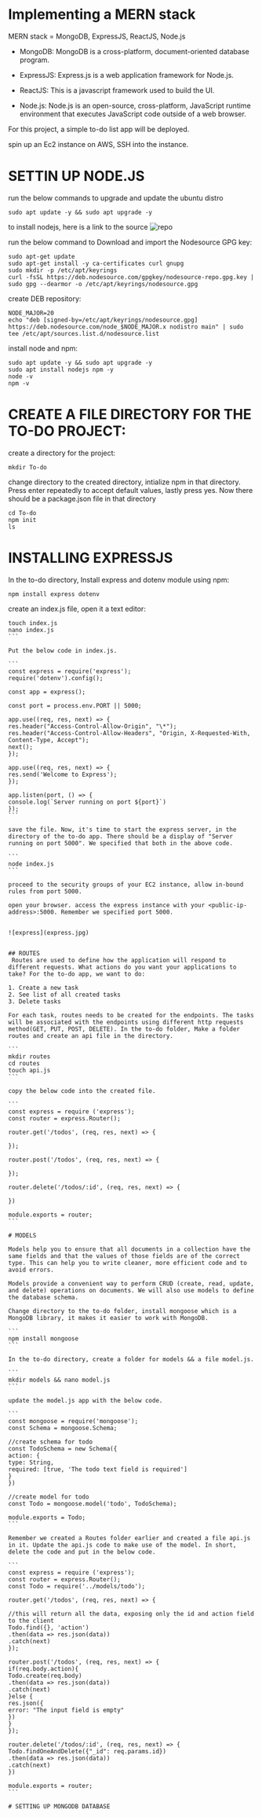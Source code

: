 # Implementing a MERN stack 

MERN stack = MongoDB, ExpressJS, ReactJS, Node.js

- MongoDB:  MongoDB is a cross-platform, document-oriented database program. 

- ExpressJS: Express.js is a web application framework for Node.js.

- ReactJS: This is a javascript framework used to build the UI.

- Node.js: Node.js is an open-source, cross-platform, JavaScript runtime environment that executes JavaScript code outside of a web browser.

For this project, a simple to-do list app will be deployed.

spin up an Ec2 instance on AWS, SSH into the instance.

# SETTIN UP NODE.JS

run the below commands to upgrade and update the ubuntu distro

```
sudo apt update -y && sudo apt upgrade -y
```

to install nodejs, here is a link to the source ![repo](https://github.com/nodesource/distributions)

run the below command to Download and import the Nodesource GPG key:

```
sudo apt-get update
sudo apt-get install -y ca-certificates curl gnupg
sudo mkdir -p /etc/apt/keyrings
curl -fsSL https://deb.nodesource.com/gpgkey/nodesource-repo.gpg.key | sudo gpg --dearmor -o /etc/apt/keyrings/nodesource.gpg
```

create DEB repository:

```
NODE_MAJOR=20
echo "deb [signed-by=/etc/apt/keyrings/nodesource.gpg] https://deb.nodesource.com/node_$NODE_MAJOR.x nodistro main" | sudo tee /etc/apt/sources.list.d/nodesource.list
```

install node and npm:

```
sudo apt update -y && sudo apt upgrade -y
sudo apt install nodejs npm -y 
node -v
npm -v
```


# CREATE A FILE DIRECTORY FOR THE TO-DO PROJECT:
create a directory for the project:

```
mkdir To-do
```

change directory to the created directory, intialize npm in that directory. Press enter repeatedly to accept default values, lastly press yes. Now there should be a package.json file in that directory

```
cd To-do
npm init
ls
```

# INSTALLING EXPRESSJS


In the to-do directory, Install express and dotenv module using npm:

```
npm install express dotenv
```

create an index.js file, open it a text editor:

````
touch index.js
nano index.js
```

Put the below code in index.js.

```
const express = require('express');
require('dotenv').config();

const app = express();

const port = process.env.PORT || 5000;

app.use((req, res, next) => {
res.header("Access-Control-Allow-Origin", "\*");
res.header("Access-Control-Allow-Headers", "Origin, X-Requested-With, Content-Type, Accept");
next();
});

app.use((req, res, next) => {
res.send('Welcome to Express');
});

app.listen(port, () => {
console.log(`Server running on port ${port}`)
});
```

save the file. Now, it's time to start the express server, in the directory of the to-do app. There should be a display of "Server running on port 5000". We specified that both in the above code. 

```
node index.js
```

proceed to the security groups of your EC2 instance, allow in-bound rules from port 5000.

open your browser. access the express instance with your <public-ip-address>:5000. Remember we specified port 5000.


![express](express.jpg)


## ROUTES
 Routes are used to define how the application will respond to different requests. What actions do you want your applications to take? For the to-do app, we want to do:

1. Create a new task
2. See list of all created tasks
3. Delete tasks

For each task, routes needs to be created for the endpoints. The tasks will be associated with the endpoints using different http requests method(GET, PUT, POST, DELETE). In the to-do folder, Make a folder routes and create an api file in the directory.

```
mkdir routes
cd routes
touch api.js
```

copy the below code into the created file.

```
const express = require ('express');
const router = express.Router();

router.get('/todos', (req, res, next) => {

});

router.post('/todos', (req, res, next) => {

});

router.delete('/todos/:id', (req, res, next) => {

})

module.exports = router;
```

# MODELS

Models help you to ensure that all documents in a collection have the same fields and that the values of those fields are of the correct type. This can help you to write cleaner, more efficient code and to avoid errors. 

Models provide a convenient way to perform CRUD (create, read, update, and delete) operations on documents. We will also use models to define the database schema.

Change directory to the to-do folder, install mongoose which is a MongoDB library, it makes it easier to work with MongoDB.

```
npm install mongoose
```

In the to-do directory, create a folder for models && a file model.js.

```
mkdir models && nano model.js
```

update the model.js app with the below code.

```
const mongoose = require('mongoose');
const Schema = mongoose.Schema;

//create schema for todo
const TodoSchema = new Schema({
action: {
type: String,
required: [true, 'The todo text field is required']
}
})

//create model for todo
const Todo = mongoose.model('todo', TodoSchema);

module.exports = Todo;
```

Remember we created a Routes folder earlier and created a file api.js in it. Update the api.js code to make use of the model. In short, delete the code and put in the below code.

```
const express = require ('express');
const router = express.Router();
const Todo = require('../models/todo');

router.get('/todos', (req, res, next) => {

//this will return all the data, exposing only the id and action field to the client
Todo.find({}, 'action')
.then(data => res.json(data))
.catch(next)
});

router.post('/todos', (req, res, next) => {
if(req.body.action){
Todo.create(req.body)
.then(data => res.json(data))
.catch(next)
}else {
res.json({
error: "The input field is empty"
})
}
});

router.delete('/todos/:id', (req, res, next) => {
Todo.findOneAndDelete({"_id": req.params.id})
.then(data => res.json(data))
.catch(next)
})

module.exports = router;
```

# SETTING UP MONGODB DATABASE









